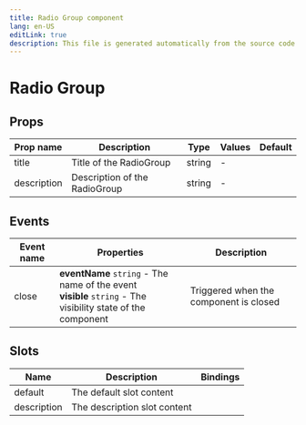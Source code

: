 ```yaml
---
title: Radio Group component
lang: en-US
editLink: true
description: This file is generated automatically from the source code. Changes made here will be lost.
---
```


# Radio Group

<!--@include: ./radioGroup.doc.md-->

## Props

| Prop name   | Description                   | Type   | Values | Default |
| ----------- | ----------------------------- | ------ | ------ | ------- |
| title       | Title of the RadioGroup       | string | -      |         |
| description | Description of the RadioGroup | string | -      |         |

## Events

| Event name | Properties                                                                                                      | Description                            |
| ---------- | --------------------------------------------------------------------------------------------------------------- | -------------------------------------- |
| close      | **eventName** `string` - The name of the event<br/>**visible** `string` - The visibility state of the component | Triggered when the component is closed |

## Slots

| Name        | Description                  | Bindings |
| ----------- | ---------------------------- | -------- |
| default     | The default slot content     |          |
| description | The description slot content |          |

